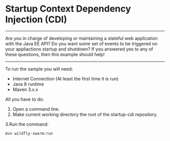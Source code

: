 # Startup Context Dependency Injection (CDI)

---

Are you in charge of developing or maintaining a stateful web application with the Java EE API? 
Do you want some set of events to be triggered on your appliactions startup and shutdown? 
If you answered yes to any of these questions, then this example  should help!

---

To run the sample you will need:
 - Internet Connection (At least the first time it is run)
 - Java 8 runtime
 - Maven 3.x.x
 
 All you have to do:
 1. Open a command line. 
 2. Make current working directory the root of the startup-cdi repository.
 
 3.Run the command:
 
    mvn wildfly-swarm:run